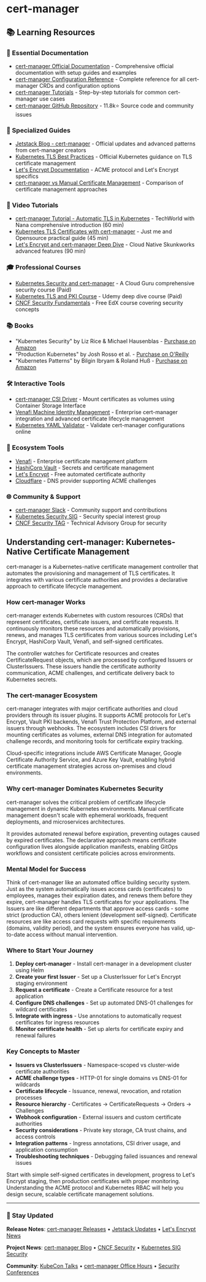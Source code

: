 # cert-manager

## 📚 Learning Resources

### 📖 Essential Documentation
- [cert-manager Official Documentation](https://cert-manager.io/docs/) - Comprehensive official documentation with setup guides and examples
- [cert-manager Configuration Reference](https://cert-manager.io/docs/configuration/) - Complete reference for all cert-manager CRDs and configuration options
- [cert-manager Tutorials](https://cert-manager.io/docs/tutorials/) - Step-by-step tutorials for common cert-manager use cases
- [cert-manager GitHub Repository](https://github.com/jetstack/cert-manager) - 11.8k⭐ Source code and community issues

### 📝 Specialized Guides
- [Jetstack Blog - cert-manager](https://blog.jetstack.io/) - Official updates and advanced patterns from cert-manager creators
- [Kubernetes TLS Best Practices](https://kubernetes.io/docs/concepts/configuration/tls/) - Official Kubernetes guidance on TLS certificate management
- [Let's Encrypt Documentation](https://letsencrypt.org/docs/) - ACME protocol and Let's Encrypt specifics
- [cert-manager vs Manual Certificate Management](https://learnk8s.io/cert-manager) - Comparison of certificate management approaches

### 🎥 Video Tutorials
- [cert-manager Tutorial - Automatic TLS in Kubernetes](https://www.youtube.com/watch?v=7m4_kZOObzw) - TechWorld with Nana comprehensive introduction (60 min)
- [Kubernetes TLS Certificates with cert-manager](https://www.youtube.com/watch?v=hoLUigg4V18) - Just me and Opensource practical guide (45 min)
- [Let's Encrypt and cert-manager Deep Dive](https://www.youtube.com/watch?v=3bwdcPn-_9c) - Cloud Native Skunkworks advanced features (90 min)

### 🎓 Professional Courses
- [Kubernetes Security and cert-manager](https://acloudguru.com/course/kubernetes-security) - A Cloud Guru comprehensive security course (Paid)
- [Kubernetes TLS and PKI Course](https://www.udemy.com/course/kubernetes-tls/) - Udemy deep dive course (Paid)
- [CNCF Security Fundamentals](https://www.edx.org/course/introduction-to-kubernetes) - Free EdX course covering security concepts

### 📚 Books
- "Kubernetes Security" by Liz Rice & Michael Hausenblas - [Purchase on Amazon](https://www.amazon.com/dp/1492046655)
- "Production Kubernetes" by Josh Rosso et al. - [Purchase on O'Reilly](https://www.oreilly.com/library/view/production-kubernetes/9781492092292/)
- "Kubernetes Patterns" by Bilgin Ibryam & Roland Huß - [Purchase on Amazon](https://www.amazon.com/dp/1492050288)

### 🛠️ Interactive Tools
- [cert-manager CSI Driver](https://github.com/cert-manager/csi-driver) - Mount certificates as volumes using Container Storage Interface
- [Venafi Machine Identity Management](https://venafi.com/machine-identity-management/) - Enterprise cert-manager integration and advanced certificate lifecycle management
- [Kubernetes YAML Validator](https://kubeyaml.com/) - Validate cert-manager configurations online

### 🚀 Ecosystem Tools
- [Venafi](https://venafi.com/) - Enterprise certificate management platform
- [HashiCorp Vault](https://www.vaultproject.io/) - Secrets and certificate management
- [Let's Encrypt](https://letsencrypt.org/) - Free automated certificate authority
- [Cloudflare](https://www.cloudflare.com/) - DNS provider supporting ACME challenges

### 🌐 Community & Support
- [cert-manager Slack](https://cert-manager.io/docs/contributing/) - Community support and contributions
- [Kubernetes Security SIG](https://github.com/kubernetes/community/tree/master/sig-security) - Security special interest group
- [CNCF Security TAG](https://github.com/cncf/tag-security) - Technical Advisory Group for security

## Understanding cert-manager: Kubernetes-Native Certificate Management

cert-manager is a Kubernetes-native certificate management controller that automates the provisioning and management of TLS certificates. It integrates with various certificate authorities and provides a declarative approach to certificate lifecycle management.

### How cert-manager Works
cert-manager extends Kubernetes with custom resources (CRDs) that represent certificates, certificate issuers, and certificate requests. It continuously monitors these resources and automatically provisions, renews, and manages TLS certificates from various sources including Let's Encrypt, HashiCorp Vault, Venafi, and self-signed certificates.

The controller watches for Certificate resources and creates CertificateRequest objects, which are processed by configured Issuers or ClusterIssuers. These issuers handle the certificate authority communication, ACME challenges, and certificate delivery back to Kubernetes secrets.

### The cert-manager Ecosystem
cert-manager integrates with major certificate authorities and cloud providers through its issuer plugins. It supports ACME protocols for Let's Encrypt, Vault PKI backends, Venafi Trust Protection Platform, and external issuers through webhooks. The ecosystem includes CSI drivers for mounting certificates as volumes, external DNS integration for automated challenge records, and monitoring tools for certificate expiry tracking.

Cloud-specific integrations include AWS Certificate Manager, Google Certificate Authority Service, and Azure Key Vault, enabling hybrid certificate management strategies across on-premises and cloud environments.

### Why cert-manager Dominates Kubernetes Security
cert-manager solves the critical problem of certificate lifecycle management in dynamic Kubernetes environments. Manual certificate management doesn't scale with ephemeral workloads, frequent deployments, and microservices architectures. 

It provides automated renewal before expiration, preventing outages caused by expired certificates. The declarative approach means certificate configuration lives alongside application manifests, enabling GitOps workflows and consistent certificate policies across environments.

### Mental Model for Success
Think of cert-manager like an automated office building security system. Just as the system automatically issues access cards (certificates) to employees, manages their expiration dates, and renews them before they expire, cert-manager handles TLS certificates for your applications. The Issuers are like different departments that approve access cards - some strict (production CA), others lenient (development self-signed). Certificate resources are like access card requests with specific requirements (domains, validity period), and the system ensures everyone has valid, up-to-date access without manual intervention.

### Where to Start Your Journey
1. **Deploy cert-manager** - Install cert-manager in a development cluster using Helm
2. **Create your first Issuer** - Set up a ClusterIssuer for Let's Encrypt staging environment
3. **Request a certificate** - Create a Certificate resource for a test application
4. **Configure DNS challenges** - Set up automated DNS-01 challenges for wildcard certificates
5. **Integrate with ingress** - Use annotations to automatically request certificates for ingress resources
6. **Monitor certificate health** - Set up alerts for certificate expiry and renewal failures

### Key Concepts to Master
- **Issuers vs ClusterIssuers** - Namespace-scoped vs cluster-wide certificate authorities
- **ACME challenge types** - HTTP-01 for single domains vs DNS-01 for wildcards
- **Certificate lifecycle** - Issuance, renewal, revocation, and rotation processes
- **Resource hierarchy** - Certificates → CertificateRequests → Orders → Challenges
- **Webhook configuration** - External issuers and custom certificate authorities
- **Security considerations** - Private key storage, CA trust chains, and access controls
- **Integration patterns** - Ingress annotations, CSI driver usage, and application consumption
- **Troubleshooting techniques** - Debugging failed issuances and renewal issues

Start with simple self-signed certificates in development, progress to Let's Encrypt staging, then production certificates with proper monitoring. Understanding the ACME protocol and Kubernetes RBAC will help you design secure, scalable certificate management solutions.

---

### 📡 Stay Updated

**Release Notes**: [cert-manager Releases](https://github.com/cert-manager/cert-manager/releases) • [Jetstack Updates](https://blog.jetstack.io/) • [Let's Encrypt News](https://letsencrypt.org/docs/release-notes/)

**Project News**: [cert-manager Blog](https://cert-manager.io/blog/) • [CNCF Security](https://www.cncf.io/blog/category/security/) • [Kubernetes SIG Security](https://kubernetes.io/blog/)

**Community**: [KubeCon Talks](https://www.cncf.io/kubecon-cloudnativecon-events/) • [cert-manager Office Hours](https://cert-manager.io/docs/contributing/) • [Security Conferences](https://www.blackhat.com/)